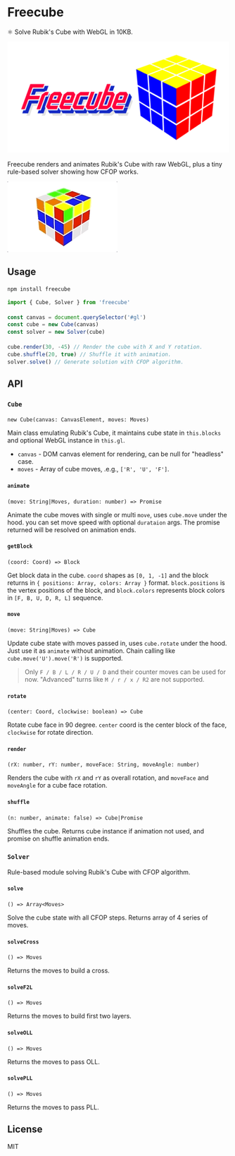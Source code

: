 # Freecube
⚛ Solve Rubik's Cube with WebGL in 10KB.

![banner](./resources/banner.png)

Freecube renders and animates Rubik's Cube with raw WebGL, plus a tiny rule-based solver showing how CFOP works.

![animate-demo](./resources/animate-demo.gif)


## Usage

```
npm install freecube
```

``` js
import { Cube, Solver } from 'freecube'

const canvas = document.querySelector('#gl')
const cube = new Cube(canvas)
const solver = new Solver(cube)

cube.render(30, -45) // Render the cube with X and Y rotation.
cube.shuffle(20, true) // Shuffle it with animation.
solver.solve() // Generate solution with CFOP algorithm.
```


## API

### `Cube`
`new Cube(canvas: CanvasElement, moves: Moves)`

Main class emulating Rubik's Cube, it maintains cube state in `this.blocks` and optional WebGL instance in `this.gl`.

* `canvas` - DOM canvas element for rendering, can be null for "headless" case.
* `moves` - Array of cube moves, .e.g., `['R', 'U', 'F']`.

#### `animate`
`(move: String|Moves, duration: number) => Promise`

Animate the cube moves with single or multi `move`, uses `cube.move` under the hood. you can set move speed with optional `durataion` args. The promise returned will be resolved on animation ends.

#### `getBlock`
`(coord: Coord) => Block`

Get block data in the cube. `coord` shapes as `[0, 1, -1]` and the block returns in `{ positions: Array, colors: Array }` format. `block.positions` is the vertex positions of the block, and `block.colors` represents block colors in `[F, B, U, D, R, L]` sequence.

#### `move`
`(move: String|Moves) => Cube`

Update cube state with moves passed in, uses `cube.rotate` under the hood. Just use it as `animate` without animation. Chain calling like `cube.move('U').move('R')` is supported.

> Only `F / B / L / R / U / D` and their counter moves can be used for now. "Advanced" turns like `M / r / x / R2` are not supported.

#### `rotate`
`(center: Coord, clockwise: boolean) => Cube`

Rotate cube face in 90 degree. `center` coord is the center block of the face, `clockwise` for rotate direction.

#### `render`
`(rX: number, rY: number, moveFace: String, moveAngle: number)`

Renders the cube with `rX` and `rY` as overall rotation, and `moveFace` and `moveAngle` for a cube face rotation.

#### `shuffle`
`(n: number, animate: false) => Cube|Promise`

Shuffles the cube. Returns cube instance if animation not used, and promise on shuffle animation ends.

### `Solver`
Rule-based module solving Rubik's Cube with CFOP algorithm.

#### `solve`
`() => Array<Moves>`

Solve the cube state with all CFOP steps. Returns array of 4 series of moves.

#### `solveCross`
`() => Moves`

Returns the moves to build a cross.

#### `solveF2L`
`() => Moves`

Returns the moves to build first two layers.

#### `solveOLL`
`() => Moves`

Returns the moves to pass OLL.

#### `solvePLL`
`() => Moves`

Returns the moves to pass PLL.


## License
MIT
